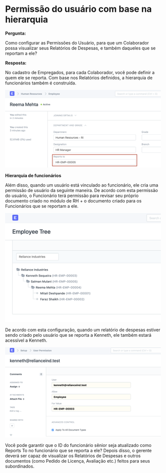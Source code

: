 # Permissão do usuário com base na hierarquia



**Pergunta:**


Como configurar as Permissões do Usuário, para que um Colaborador possa visualizar seus Relatórios de Despesas, e também daqueles que se reportam a ele?


**Resposta:**


No cadastro de Empregados, para cada Colaborador, você pode definir a quem ele se reporta. Com base nos Relatórios definidos, a hierarquia de funcionários também é construída.


![](/files/14Khhti.png)


**Hierarquia de funcionários**


Além disso, quando um usuário está vinculado ao funcionário, ele cria uma permissão de usuário da seguinte maneira. De acordo com esta permissão do usuário, o Funcionário terá permissão para revisar seu próprio documento criado no módulo de RH + o documento criado para os Funcionários que se reportam a ele.


![](/files/wRl6sKW.png)


De acordo com esta configuração, quando um relatório de despesas estiver sendo criado pelo usuário que se reporta a Kenneth, ele também estará acessível a Kenneth.


![](/files/4L4Co0O.png)


Você pode garantir que o ID do funcionário sênior seja atualizado como Reports To no funcionário que se reporta a ele? Depois disso, o gerente deverá ser capaz de visualizar os Relatórios de Despesas e outros documentos (como Pedido de Licença, Avaliação etc.) feitos para seus subordinados.



